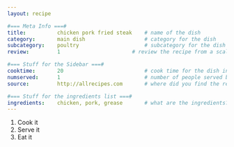 ```yaml
---
layout: recipe

#=== Meta Info ===#
title: 			chicken pork fried steak	# name of the dish
category:		main dish					# category for the dish
subcategory:	poultry						# subcategory for the dish
review:			1						# review the recipe from a scale of 1 (bad!) to 5 (amazing!)

#=== Stuff for the Sidebar ===#
cooktime:		20							# cook time for the dish in minutes
numserved:		1							# number of people served by the dish
source:			http://allrecipes.com  		# where did you find the recipe?

#=== Stuff for the ingredients list ===#
ingredients:	chicken, pork, grease		# what are the ingredients?
---
```


1. Cook it
2. Serve it
3. Eat it
